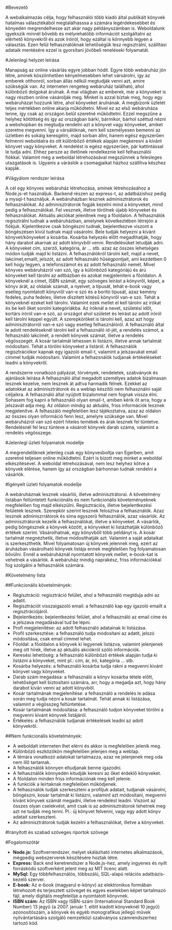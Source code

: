 #Bevezető

A webalkalmazás célja, hogy felhasználói több kiadó által publikált könyvek hatalmas választékából megtalálhasssa a számára legérdekesebbet és könyedén megrendelhesse azt akár nagy példányszámban is. Weboldalunk igyekszik minnél bővebb és mélyrehatóbb információt szolgáltatni az elérhető könyvekről és azok íróiról, hogy ezáltal is könnyebb legyen a választás. Ezen felül felhasználóknak lehetőségük lesz regisztrálni, szállítási adataik mentésére ezzel is gyorsítani jövőbeli reneléseki folyamatát.

#Jelenlegi helyzet leírása

Manapság az online vásárlás egyre jobban hódít. Egyre több webáruház jön létre, aminek köszönhetően kényelmesebben lehet vársárolni, így az emberek otthonról, sorban állás nélkül megtudják venni azt, amire szükségük van. Az interneten rengeteg webáruház található, ahol különböző dolgokat árulnak. A mai világban az emberek, már a könyveket is nagy részben online vásárolják meg. Minket is azzal bíztak meg, hogy egy webáruházat hozzunk létre, ahol könyveket árulnának. A megbízonk üzletét teljes mértékben online akarja működtetni. Mivel ez az első webáruháza lenne, így csak az országon belül szeretné működtetni. Ezzel megszűne a helyhez kötöttség és így az országban bárki, bármikor, bárhol széttud nézni a webshopban és megtudja rendelni azt a könyvet vagy könyveket, amiket szeretne megvenni. Így a vársálóknak, nem kell személyesen bemenni az üzletben és sokáig keresgélni, majd sorban állni, hanem egész egyszerűen felmenni weboldalra és ott különböző értékek alapján megkeresni a kívánt könyvet vagy könyveket. A rendelést is egész egyszerűen, pár kattintással le tudja adni. Ehhez persze az illetőnek rendelkeznie kell felhasználói fiókkal. Valamint még a weboldal létrehozásával megszűnnek a felesleges utazgatások is. Ugyanis a váráslók a csomagjaikat házhoz szállítva készhez kapják.

#Vágyálom rendszer leírása

A cél egy könyves webáruház létrehozása, aminek létrehozásához a Node.js-et használjuk. Backend részen az express-t, az adatbázishoz pedig a mysql-t használjuk. A webáruházban lesznek adminisztrátorok és felhasználókat. Az adminisztrátorok fogják kezelni mind a könyveket, mind pedig a felhasználókat. Fel vesznek, illetve törölnek újabb könyveket és felhasználókat. Aktuális akciókat jelenítnek meg  a főoldalon. A felhasználók regisztrálni tudnak a webáruházban, amelynek következtében létrejön a fiókjuk. Kijelentkezve csak böngészni tudnak, bejelentkezve viszont a böngészésen kívül tudnak majd vásárolni. Bele tudják helyezni a kívánt könyvet/könyveket a kosárba. Kosárba helyezés előtt megadthatják, hogy hány darabot akarnak az adott könyvből venni. Rendelésüket letudják adni. A könyveket cím, szerző, kategória, ár … stb. azaz az összes lehetséges módon tudják majd ki listázni. A felhasználókról tárolni kell, majd a nevet, lakcímet,emailt, jelszót, az adott felhasználó hűségpontjait, ami kezdetben 0 kell hogy legyen, a telefonszámot és az adott felhasználó nemét. Mivel könyves webáruházról van szó, így a különböző kategóriájú és árú könyveket kell tárolni az adtbázban és azokat megjeleníteni a főoldalon. A könyveknél a címet, ISBN számát, egy szöveges leírást a könyvről, képet, a könyv árát, az oldalak számát, a nyelvet, a típusát, tehát e-book vagy esetleg nyomtatott könyvről van-e szó és a borító típusát, azaz kemény fedeles, puha fedeles, illetve díszitett kötésű könyvről van-e szó. Tehát a könyveknél ezeket kell tárolni. Valamint ezek mellet el kell tárolni az írókat és be kell őket sorolni kategóriákba. Az íróknál a nevet, születési időt, kortárs íróról van-e szó, az országot ahol születet és leírást az adott íróról kell tárolni képpel együtt. A szerepköröket is tárolni kell, azaz azt hogy adminisztrátorról van-e szó vagy esetleg felhasználóról. A felhasználó által le adott rendeléseknél tárolni kell a felhasználó id-jét, a rendelés számot, a felhasználó lakcímét, a rendelt könyvek számát, illetve a rendelés végösszegét. A kosár tartalmát lehessen ki listázni, illetve annak tartalmát módosítani. Tehát a törölni könyveket a listáról. A felhasználók regisztrációkor kapnak egy igazoló email-t, valamint a jelszavukat email címmel tudják módosítani. Valamint a felhazsnálók tudjanak értékeléseket leadni a könyvekről.

A rendszerre vonatkozó pályázat, törvények, rendeletek, szabványok és ajánlások leírása A felhasználó által megadott személyes adatok bizalmasan lesznek kezelve, nem lesznek át adtva harmadik félnek. Ezekkel az adatokkat az adminisztrátorok és a weblap készítői nem felhasználni saját céljaikra. A felhasználó által nyújtott bizalommal nem fognak vissza élni. Sohasem fog kapni a felhasználó olyan email-t, amiben kérik őt arra, hogy a jelszavát adja meg. Az oldalon mindig az aktuális, friss információk lesznek megjelenítve. A felhaszáló megfelelően lesz tájékoztatva, azaz az oldalon az összes olyan információ fenn lesz, amelyre szüksége van. Mivel webáruházról van szó ezért hiteles temékek és árak lesznek fel tüntetve. Rendelésnél fel lesz tünteve a vásárolt könyvek darab száma, valamint a rendelés végösszege.

#Jelenlegi üzleti folyamatok modellje

A megrendelőknek jelenleg csak egy könyvesboltja van Egerben, amit szeretné teljesen online működtetni. Ezért is bízott meg minket a weboldal elkészítésével. A weboldal létrehozásával, nem lesz helyhez kötve a könyvek elérése, hanem így az országban bárhonnan tudnak rendelni a vásárlók.

#Igényelt üzleti folyamatok modellje

A webáruháznak lesznek vásárlói, illetve adminisztrátorai. A követelmény listában feltüntetett funkciónális és nem funkcionális követeményeknek megfelelően fog majd elkészülni. Regisztrációs, illetve bejelentkezési felületek lesznek. Szerepkör szerint lesznek felosztva a felhasználók. Azaz lesznek adminiszrrátorok és sima egyszerű felhasználók, azaz vásárlók. Az adminisztrátorok kezelik a felhasználókat, illetve a könyveket. A vásárlók, pedig böngésznek a könyvek között, a könyveket ki listázhatják különböző értékek szerint. Vásárolhatnak, egy könyvbőll több példányt is. A kosár tartalmát megnézhetik, illetve módosíthatják azt. Valamint a saját adataikat is szerkeszthetik. Mivel folyamatosan új könyvek jelennek meg, ezért az áruházban vásárolható könyvek listája ennek megfelelően fog folyamatosan bővülni. Ennél a webáruháznál nyomtatott könyvek mellet, e-book-kat is vehetnek a vásárlók. A webáruház mindig naprakész, friss információkkal fog szolgálni a felhasználók számára.

#Követelmény lista

##Funkcionális követelmények:

- Regisztráció: regisztráció felület, ahol a felhasználó megtduja adni az adatit.
- Regisztrációt visszaigazoló email: a felhasználó kap egy igazoló emailt a regisztrációjáról.
- Bejelentkezés: bejelentkezési felület, ahol a felhasználó az email címe és a jelszava megadásával tud be lépni.
- Profi megjelenítése: az adott felhasználó adatainak ki listázása.
- Profil szerkesztése: a felhasználó tudja módosítani az adatit, jelszó módosítása, csak email címmel lehet.
- Főoldal: a főoldalon a könyvek ki legyenek listázva, valamint jelenjenek meg ott hírek, illetve az aktuális akciókról szóló információk.
- Keresési lehetőség: a felhasználó különböző értékek alapján tudja ki listázni a könyveket, mint pl.: cím, ár, író, kategória … stb.
- Kosárba helyezés: a felhasználó kosárba tudja rakni a megvenni kivánt könyvet vagy könyveket.
- Darab szám megadása: a felhasználó a könyv kosárba tétele előtt, lehetőséget kell biztosítani számára, arr, hogy a megadja azt, hogy hány darabot kíván venni az adott könyvből.
- Kosár tartalmának megjelenítése: a felhasználó a rendelés le adása során meg tudja nézni a kosár tartalmát. Tehát annak ki listázása, valamint a végösszeg feltüntetése.
- Kosár tartalmának módosítása: a felhasználó tudjon könyveket törölni a megvenni kívánt könyvek listájáról.
- Értékelés: a felhasználók tudjanak értékelések leadni az adott könyvekről.

##Nem funkcionális követelmények:

- A weboldalt interneten lhet elérni és akkor is megfelelően jelenik meg.
- Különböző eszközökön megfelelően jelenjen meg a weblap.
- A témára vonatkozó adatokat tartalmazza, azaz ne jelenjenek meg oda nem illő tartamak.
- A felhasználók könnyen eltudjanak benne igazodni.
- A felhasználók könnyedén kitudják keresni az őket érdeklő könyveket.
- A főoldalon minden friss információnak meg kell jelenie.
- A funkciók a leírtaknak megfelelően működjenek.
- A felhasználók tudják szerkeszteni a profiljuk adatait, tudjanak vásárolni, böngészni, kosár tartalmát ki listázni, valamint azt módosítani, megvenni kívánt könyvek számát megadni, illetve rendelést leadni. Viszont az összes olyan cselekvést, amit csak is az adminisztrátorok tehetnek meg azt ne tudják meg tenni. Pl.: új könyvet felvenni, vagy egy adott könyv adatait szerkeszteni.
- Az adminisztrátorok tudják kezelni a felhasználókat, illetve a könyveket.

#Irányított és szabad szöveges riportok szövege

#Fogalomszótár

- **Node.js:** Szoftverrendszer, melyet skálázható internetes alkalmazások, mégpedig webszerverek készítésére hoztak létre.
- **Express:** Back end keretrendszer a Node.js-hez, amely ingyenes és nyílt forráskódú szoftverként jelent meg az MIT licenc alatt.
- **MySql:** Egy többfelhasználós, többszálú, SQL-alapú relációs adatbázis-kezelő szerver.
- **E-book:** Az e-book (magyarul e-könyv) az elektronikus formában létrehozott és terjesztett szöveget és egyes esetekben képet tartalmazó fájl, amely digitális megfelelője a nyomtatott könyvnek.
- **ISBN szám:** Az ISBN vagy ISBN-szám (International Standard Book Number) 13 jegyű (a 2007. január 1. előtt kiadott könyveknél 10 jegyű) azonosítószám, a könyvek és egyéb monografikus jellegű művek nyilvántartására szolgáló nemzetközi szabványos számrendszerhez tartozó kód.
